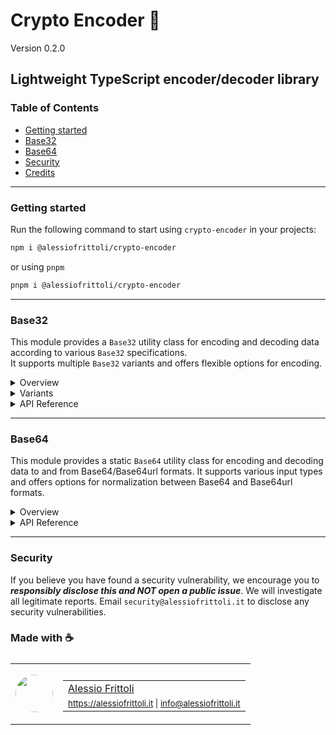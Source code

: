 # Crypto Encoder 🧮

Version 0.2.0

## Lightweight TypeScript encoder/decoder library

### Table of Contents

- [Getting started](#getting-started)
- [Base32](#base32)
- [Base64](#base64)
- [Security](#security)
- [Credits](#made-with-)

---

### Getting started

Run the following command to start using `crypto-encoder` in your projects:

```bash
npm i @alessiofrittoli/crypto-encoder
```

or using `pnpm`

```bash
pnpm i @alessiofrittoli/crypto-encoder
```

---

### Base32

This module provides a `Base32` utility class for encoding and decoding data according to various `Base32` specifications.\
It supports multiple `Base32` variants and offers flexible options for encoding.

<details>

<summary>Overview</summary>

The `Base32` class provides methods to encode and decode data using Base32, supporting multiple variants as defined by the following specifications:

- [Base32 from RFC4648](https://tools.ietf.org/html/rfc4648)
- [Base32hex from RFC4648](https://tools.ietf.org/html/rfc4648)
- [Crockford's Base32](http://www.crockford.com/wrmg/base32.html)

</details>

<details>

<summary>Variants</summary>

The following Base32 variants are supported:

- `RFC3548` - Alias for `RFC4648`
- `RFC4648` - The standard Base32 encoding.
- `RFC4648-HEX` - Base32 encoding with a hexadecimal-like alphabet.
- `Crockford` - A Base32 variant designed to be human-friendly.

</details>

<details>

<summary>API Reference</summary>

#### Static Properties

##### `Base32.VARIANT`

An object containing the available Base32 variants:

```ts
Base32.VARIANT = {
	RFC3548		: 'RFC3548',
	RFC4648		: 'RFC4648',
	RFC4648_HEX	: 'RFC4648-HEX',
	Crockford	: 'Crockford',
}
```

#### Static Methods

##### `Base32.encode()`

Encodes data to a Base32 string.

###### Parameters

| Parameter         | Type            | Description                        |
|-------------------|-----------------|------------------------------------|
| `data`            | `(number[] \| ArrayBuffer \| Int8Array \| Int16Array \| Int32Array \| Uint8Array \| Uint16Array \| Uint32Array \| Uint8ClampedArray)` | The data to encode. |
| `variant`         | `Variant`       | The Base32 variant to use. |
| `options`         | `EncodeOptions` | (Optional) Encoding options. |
| `options.padding` | `boolean`       | If set, forcefully enable or disable padding. The default behavior is to follow the default of the selected variant. |

###### Returns

Type: `string`

A Base32 encoded string.

###### Example usage

```ts
import { Base32 } from '@alessiofrittoli/crypto-encoder'
// or
import Base32 from '@alessiofrittoli/crypto-encoder/Base32'

const dataBuffer = (
	typeof window !== 'undefined'
		? new Uint8Array( new TextEncoder().encode( 'some value' ) )
		: Buffer.from( 'some value' )
)
console.log( Base32.encode( dataBuffer, 'RFC3548' ) )
// or
console.log( Base32.encode( dataBuffer, Base32.VARIANT.RFC3548 ) )
// Outputs: 'ONXW2ZJAOZQWY5LF'
```

---

##### `Base32.decode()`

Decodes a Base32 string to binary data.

###### Parameters

| Parameter         | Type            | Description                                  |
|-------------------|-----------------|----------------------------------------------|
| `input`           | `string`        | The Base32-encoded string.                   |
| `variant`         | `Variant`       | The Base32 variant used to encode the input. |

###### Returns

Type: `ArrayBuffer`

An `ArrayBuffer` containing the decoded data.

###### Example usage

```ts
import { Base32 } from '@alessiofrittoli/crypto-encoder'
// or
import Base32 from '@alessiofrittoli/crypto-encoder/Base32'

const input		= 'ONXW2ZJAOZQWY5LF'
const decoded	= Base32.decode( input, 'RFC3548' )
// or
const decoded	= Base32.decode( input, Base32.VARIANT.RFC3548 )

console.log( Buffer.from( decoded ).toString() ) // Node.js
// or
console.log( new TextDecoder().decode( decoded ) ) // client-side
// or
console.log( Base32.toString( decoded ) ) // Node.js + client-side
// Outputs: 'some value'
```

</details>

---

### Base64

This module provides a static `Base64` utility class for encoding and decoding data to and from Base64/Base64url formats. It supports various input types and offers options for normalization between Base64 and Base64url formats.

<details>

<summary>Overview</summary>

The `Base64` class provides static methods for:

- Encoding data to Base64/Base64url strings.
- Decoding Base64/Base64url strings to binary data.
- Normalizing strings between Base64 and Base64url formats.

The implementation is compatible with both browser and Node.js environments.

</details>

<details>

<summary>API Reference</summary>

#### Static Methods

##### `Base64.encode()`

Encodes data to a Base64 or Base64url string.

###### Parameters

| Parameter | Type            | Default | Description                                   |
|-----------|-----------------|---------| ----------------------------------------------|
| `input`   | `string \| number[] \| Buffer \| ArrayBuffer \| Int8Array \| Int16Array \| Int32Array \| Uint8Array \| Uint16Array \| Uint32Array \| Uint8ClampedArray` | -       | The data to encode. |
| `normalize` | `boolean`       | `false`  | Whether to normalize the output to Base64url. |

###### Returns

Type: `string`

A Base64 or Base64url encoded string.

###### Example

```ts
const data		= 'Hello, World!'
const base64	= Base64.encode( data )
const base64url	= Base64.encode( data, true )

console.log( base64 ) // Outputs: 'SGVsbG8sIFdvcmxkIQ=='
console.log( base64url ) // Outputs: 'SGVsbG8sIFdvcmxkIQ'
```

---

##### `Base64.decode()`

Decodes a Base64 or Base64url string.

###### Parameters

| Parameter | Type     | Description                               |
|-----------|----------|-------------------------------------------|
| `data`    | `string` | The Base64 or Base64url string to decode. |

###### Returns

Type: `Buffer`

A `Buffer` containing the decoded data.

###### Example

```ts
const base64	= 'SGVsbG8sIFdvcmxkIQ=='
const base64url	= 'SGVsbG8sIFdvcmxkIQ'

console.log( Base64.toString( Base64.decode( base64 ) ) )
// or
console.log( Base64.toString( Base64.decode( base64url ) ) )
// Outputs: 'Hello, World!'
```

</details>

---

<!-- ### Development

#### Install depenendencies

```bash
npm install
```

or using `pnpm`

```bash
pnpm i
```

#### Build your source code

Run the following command to build code for distribution.

```bash
pnpm build
```

#### [ESLint](https://www.npmjs.com/package/eslint)

warnings / errors check.

```bash
pnpm lint
```

#### [Jest](https://npmjs.com/package/jest)

Run all the defined test suites by running the following:

```bash
# Run tests and watch file changes.
pnpm test

# Run tests in a CI environment.
pnpm test:ci
```

You can eventually run specific suits like so:

```bash
pnpm test:jest
pnpm test:base64
pnpm test:base64:jsdom
```

---

### Contributing

Contributions are truly welcome!\
Please refer to the [Contributing Doc](./CONTRIBUTING.md) for more information on how to start contributing to this project.

--- -->

### Security

If you believe you have found a security vulnerability, we encourage you to **_responsibly disclose this and NOT open a public issue_**. We will investigate all legitimate reports. Email `security@alessiofrittoli.it` to disclose any security vulnerabilities.

### Made with ☕

<table style='display:flex;gap:20px;'>
	<tbody>
		<tr>
			<td>
				<img src='https://avatars.githubusercontent.com/u/35973186' style='width:60px;border-radius:50%;object-fit:contain;'>
			</td>
			<td>
				<table style='display:flex;gap:2px;flex-direction:column;'>
					<tbody>
						<tr>
							<td>
								<a href='https://github.com/alessiofrittoli' target='_blank' rel='noopener'>Alessio Frittoli</a>
							</td>
						</tr>
						<tr>
							<td>
								<small>
									<a href='https://alessiofrittoli.it' target='_blank' rel='noopener'>https://alessiofrittoli.it</a> |
									<a href='mailto:info@alessiofrittoli.it' target='_blank' rel='noopener'>info@alessiofrittoli.it</a>
								</small>
							</td>
						</tr>
					</tbody>
				</table>
			</td>
		</tr>
	</tbody>
</table>